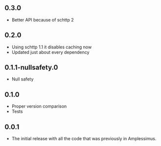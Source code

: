 ## 0.3.0

* Better API because of schttp 2

## 0.2.0

* Using schttp 1.1 it disables caching now
* Updated just about every dependency

## 0.1.1-nullsafety.0

* Null safety

## 0.1.0

* Proper version comparison
* Tests

## 0.0.1

* The initial release with all the code that was previously in Amplessimus.
